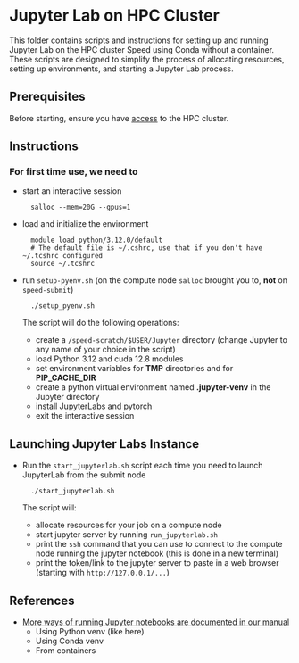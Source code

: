 # Jupyter Lab on HPC Cluster

This folder contains scripts and instructions for setting up and running Jupyter Lab on the HPC cluster Speed using Conda without a container. These scripts are designed to simplify the process of allocating resources, setting up environments, and starting a Jupyter Lab process.

## Prerequisites

Before starting, ensure you have [access](https://nag-devops.github.io/speed-hpc/#requesting-access) to the HPC cluster.

## Instructions

### For first time use, we need to

* start an interactive session

        salloc --mem=20G --gpus=1

* load and initialize the environment 

        module load python/3.12.0/default
        # The default file is ~/.cshrc, use that if you don't have ~/.tcshrc configured
        source ~/.tcshrc

* run `setup-pyenv.sh` (on the compute node `salloc` brought you to, **not** on `speed-submit`)

        ./setup_pyenv.sh

    The script will do the following operations:
    - create a `/speed-scratch/$USER/Jupyter` directory (change Jupyter to any name of your choice in the script)
    - load Python 3.12 and cuda 12.8 modules
    - set environment variables for **TMP** directories and for **PIP_CACHE_DIR** 
    - create a python virtual environment named **.jupyter-venv** in the Jupyter directory
    - install JupyterLabs and pytorch
    - exit the interactive session

## Launching Jupyter Labs Instance

* Run the `start_jupyterlab.sh` script each time you need to launch JupyterLab from the submit node

        ./start_jupyterlab.sh

    The script will:
    - allocate resources for your job on a compute node
    - start jupyter server by running `run_jupyterlab.sh`
    - print the `ssh` command that you can use to connect to the compute node running the jupyter notebook (this is done in a new terminal)
    - print the token/link to the jupyter server to paste in a web browser (starting with `http://127.0.0.1/...`)

## References

* [More ways of running Jupyter notebooks are documented in our manual](https://nag-devops.github.io/speed-hpc/#jupyter-notebooks)
  * Using Python venv (like here)
  * Using Conda venv 
  * From containers
  